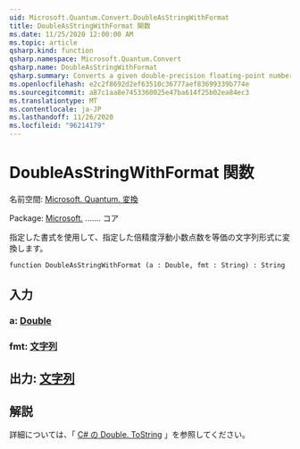 ```yaml
---
uid: Microsoft.Quantum.Convert.DoubleAsStringWithFormat
title: DoubleAsStringWithFormat 関数
ms.date: 11/25/2020 12:00:00 AM
ms.topic: article
qsharp.kind: function
qsharp.namespace: Microsoft.Quantum.Convert
qsharp.name: DoubleAsStringWithFormat
qsharp.summary: Converts a given double-precision floating-point number to an equivalent string representation, using the given format.
ms.openlocfilehash: e2c2f8692d2ef63510c36777aef83699339b774e
ms.sourcegitcommit: a87c1aa8e7453360025e47ba614f25b02ea84ec3
ms.translationtype: MT
ms.contentlocale: ja-JP
ms.lasthandoff: 11/26/2020
ms.locfileid: "96214179"
---
```

# <a name="doubleasstringwithformat-function"></a>DoubleAsStringWithFormat 関数

名前空間: [Microsoft. Quantum. 変換](xref:Microsoft.Quantum.Convert)

Package: [Microsoft.](https://nuget.org/packages/Microsoft.Quantum.QSharp.Core) ....... コア


指定した書式を使用して、指定した倍精度浮動小数点数を等価の文字列形式に変換します。

```qsharp
function DoubleAsStringWithFormat (a : Double, fmt : String) : String
```


## <a name="input"></a>入力

### <a name="a--double"></a>a: [Double](xref:microsoft.quantum.lang-ref.double)




### <a name="fmt--string"></a>fmt: [文字列](xref:microsoft.quantum.lang-ref.string)





## <a name="output--string"></a>出力: [文字列](xref:microsoft.quantum.lang-ref.string)



## <a name="remarks"></a>解説

詳細については、「 [C# の Double. ToString](https://docs.microsoft.com/dotnet/api/system.double.tostring?view=netframework-4.7.1#System_Double_ToString_System_String_) 」を参照してください。